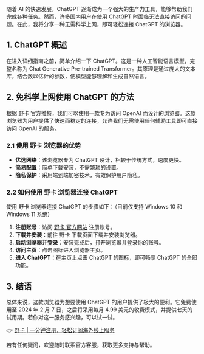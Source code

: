 随着 AI 的快速发展，ChatGPT 逐渐成为一个强大的生产力工具，能够帮助我们完成各种任务。然而，许多国内用户在使用 ChatGPT 时面临无法直接访问的问题。在此，我将分享一种无需科学上网，即可轻松连接 ChatGPT 的浏览器。

## 1. ChatGPT 概述

在进入详细指南之前，简单介绍一下 ChatGPT。这是一种人工智能语言模型，完整名称为 Chat Generative Pre-trained Transformer。其原理是通过庞大的文本库，结合数以亿计的参数，使模型能够理解和生成自然语言。

## 2. 免科学上网使用 ChatGPT 的方法

根据 野卡 官方推特，我们可以使用一款专为访问 OpenAI 而设计的浏览器。这款浏览器为用户提供了快速而稳定的连接，允许我们无需使用任何辅助工具即可直接访问 OpenAI 的服务。

### 2.1 使用 野卡 浏览器的优势

- **优选网络**：该浏览器专为 ChatGPT 设计，相较于传统方式，速度更快。
- **简易配置**：简单下载安装，不需繁琐的设置。
- **隐私保护**：采用端到端加密技术，有效保护用户隐私。

### 2.2 如何使用 野卡 浏览器连接 ChatGPT

使用 野卡 浏览器连接 ChatGPT 的步骤如下：（目前仅支持 Windows 10 和 Windows 11 系统）

1. **注册账号**：访问 [野卡 官方网站](https://bit.ly/bewildcard) 注册账号。
2. **下载并安装**：前往 野卡 下载页面下载并安装浏览器。
3. **启动浏览器并登录**：安装完成后，打开浏览器并登录你的账号。
4. **访问主页**：点击图标进入浏览器主页。
5. **进入 ChatGPT**：在主页上点击 ChatGPT 的图标，即可畅享 ChatGPT 的全部功能。

## 3. 结语

总体来说，这款浏览器为想要使用 ChatGPT 的用户提供了极大的便利。它免费使用至 2024 年 2 月 7 日，之后将采用每月 4.99 美元的收费模式，并提供七天的试用期。若你对这一服务感兴趣，可以试一试。

👉 [野卡 | 一分钟注册，轻松订阅海外线上服务](https://bit.ly/bewildcard)

若有任何疑问，欢迎随时联系官方客服，获取更多支持与帮助。